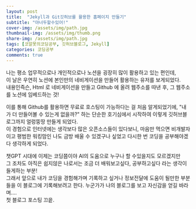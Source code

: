 ```yaml
---
layout: post
title:  "Jekyll과 Git깃허브를 활용한 홈페이지 만들기"
subtitle: "야너두할수있어!"
cover-img: /assets/img/path.jpg
thumbnail-img: /assets/img/thumb.png
share-img: /assets/img/path.jpg
tags: [코알못의코딩공부, 깃허브블로그, Jekyll]
categories: 코딩공부
comments: true
---
```

나는 평소 업무적으로나 개인적으로나 노션을 굉장히 많이 활용하고 있는 편인데, <br>
이 날은 우연히 노션에 본인만의 네비게이션을 만들어 활용하는 유저를 보게되었다.<br>
내용인즉슨, Html 로 네비게이션을 만들고 Github 에 올려 웹주소를 따낸 후, 그 웹주소를 노션에 임베드하는 것! <br>

이를 통해 Github를 활용하면 무료로 호스팅이 가능하다는 걸 처음 알게되었기에, 
"내가 더 만들어볼 수 있는게 없을까?" 하는 단순한 호기심에서 시작하여 이렇게 깃허브블로그까지 얼렁뚱땅 만들게 되었다.  <br> 
이 경험으로 인터넷에는 생각보다 많은 오픈소스들이 있다보니,
마음만 먹으면 비개발자이고 평범한 워킹맘인 나도 금방 배울 수 있겠구나 싶었고 다시한 번 코딩을 공부해야겠다 생각하게 되었다. <br> 

챗GPT 시대에 이제는 코딩쯤이야 AI의 도움으로 누구나 할 수있을지도 모르겠지만 <br>
그 조차도 아직은 쉽지않은 나로서는 조금 더 배워보고싶다, 공부하고싶다 라는 생각이 들게하는 부분! <br>
그래서 앞으로 내가 코딩을 경험해가며 기록하고 싶거나 정보전달에 도움이 될만한 부분들을 이 블로그에 기록해보려고 한다. 
누군가가 나의 블로그를 보고 자신감을 얻길 바라며....  <br>
첫 블로그 포스팅 끄읕. <br>

